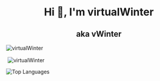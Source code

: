<h1 align="center">Hi 👋, I'm virtualWinter</h1>
<h2 align="center">aka vWinter</h2>

<p align="left"> <img src="https://komarev.com/ghpvc/?username=virtualWinter&label=Profile%20views&color=0e75b6&style=flat" alt="virtualWinter" /> </p>


<p>&nbsp;<img align="center" src="https://github-readme-stats.vercel.app/api?username=virtualWinter&show_icons=true&locale=en&?theme=catppuccin_mocha&no-bg=true" alt="virtualWinter" /></p>
<img src="https://github-readme-stats.vercel.app/api/top-langs/?username=virtualWinter&langs_count=10&?theme=catppuccin_mocha&locale=en&custom_title=Top%20%Languages" alt="Top Languages" />
